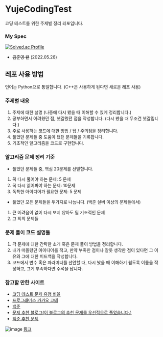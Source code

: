 # YujeCodingTest
코딩 테스트를 위한 주제별 정리 레포입니다.
### My Spec
[![Solved.ac Profile](http://mazassumnida.wtf/api/v2/generate_badge?boj=dbwp031)](https://solved.ac/dbwp031/)
- ~~김준영 컽~~ (2022.05.26)
## 레포 사용 방법
언어는 Python으로 통일합니다. (C++은 사용하게 된다면 새로운 레포 사용)
### 주제별 내용
1. 주제에 대한 설명 (나중에 다시 봤을 때 이해할 수 있게 정리합니다.)
2. 공부하면서 어려웠던 점, 헷갈렸던 점을 작성합니다. (다시 봤을 때 무조건 헷갈립니다.)
3. 주로 사용하는 코드에 대한 방법 / 팁 / 주의점을 정리합니다.
4. 풀었던 문제들 중 도움이 됐던 문제들을 기록합니다.
5. 기초적인 알고리즘을 코드로 구현합니다.

### 알고리즘 문제 정리 기준
- 풀었던 문제들 중, 핵심 20문제를 선별합니다.
1. 꼭 다시 풀어야 하는 문제: 5 문제
2. 꼭 다시 읽어봐야 하는 문제: 10문제
3. 독특한 아이디어가 필요한 문제: 5 문제

- 풀었던 모든 문제들을 두가지로 나눕니다. (백준 실버 이상의 문제들에서)
1. 큰 어려움이 없어 다시 보지 않아도 될 기초적인 문제
2. 그 외의 문제들

### 문제 풀이 코드 설명들
1. 각 문제에 대한 간략한 소개 혹은 문제 풀이 방법을 정리합니다.
2. 내가 떠올렸던 아이디어를 적고, 만약 부족한 점이나 잘못 생각한 점이 있다면 그 이유와 그에 대한 피드백을 작성합니다.
3. 코드에서 변수 혹은 파라미터를 선언할 때, 다시 봤을 때 이해하기 쉽도록 이름을 작성하고, 그게 부족하다면 주석을 답니다.

### 참고할 만한 사이트
- [코딩 테스트 문제 유형 비율](https://www.hanbit.co.kr/channel/category/category_view.html?cms_code=CMS7793635735)
- [프로그래머스 카카오 코테](https://programmers.co.kr/learn/challenges)
- [백준](https://www.acmicpc.net/)
- [문제 추천 블로그(이 블로그의 추천 문제를 우선적으로 풀었습니다.)](https://covenant.tistory.com/224)
- [백준 추천 문제](https://github.com/tony9402/baekjoon)

![image](https://github.com/dbwp031/YujeCodingTest/assets/65337423/34a0ebce-8e38-4c5a-acec-c0450daf84c0)
[링크](https://www.youtube.com/watch?v=OhSlSl_C2OM&t=974s)
